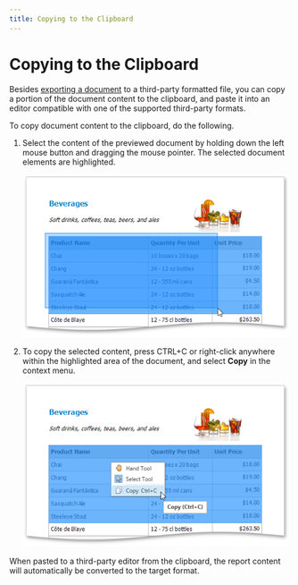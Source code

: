 ```yaml
---
title: Copying to the Clipboard
---
```

# Copying to the Clipboard
Besides [exporting a document](exporting.md) to a third-party formatted file, you can copy a portion of the document content to the clipboard, and paste it into an editor compatible with one of the supported third-party formats.

To copy document content to the clipboard, do the following.
1. Select the content of the previewed document by holding down the left mouse button and dragging the mouse pointer. The selected document elements are highlighted.
	
	![EUD_WpfPrintPreview_Copying1](../../../../images/img124059.png)
2. To copy the selected content, press CTRL+C or right-click anywhere within the highlighted area of the document, and select **Copy** in the context menu.
	
	![EUD_WpfPrintPreview_Copying2](../../../../images/img124060.png)

When pasted to a third-party editor from the clipboard, the report content will automatically be converted to the target format.